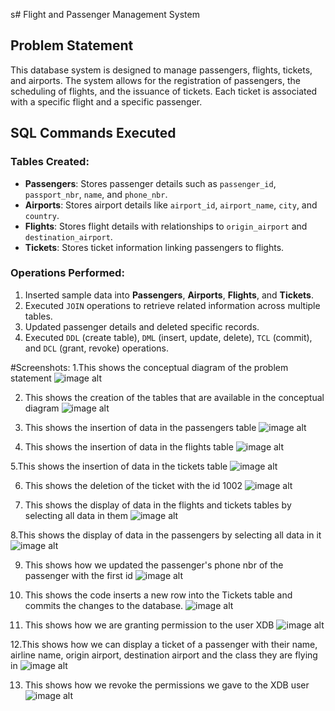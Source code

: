 s# Flight and Passenger Management System

## Problem Statement
This database system is designed to manage passengers, flights, tickets, and airports. The system allows for the registration of passengers, the scheduling of flights, and the issuance of tickets. Each ticket is associated with a specific flight and a specific passenger.

## SQL Commands Executed

### Tables Created:
- **Passengers**: Stores passenger details such as `passenger_id`, `passport_nbr`, `name`, and `phone_nbr`.
- **Airports**: Stores airport details like `airport_id`, `airport_name`, `city`, and `country`.
- **Flights**: Stores flight details with relationships to `origin_airport` and `destination_airport`.
- **Tickets**: Stores ticket information linking passengers to flights.

### Operations Performed:
1. Inserted sample data into **Passengers**, **Airports**, **Flights**, and **Tickets**.
2. Executed `JOIN` operations to retrieve related information across multiple tables.
3. Updated passenger details and deleted specific records.
4. Executed `DDL` (create table), `DML` (insert, update, delete), `TCL` (commit), and `DCL` (grant, revoke) operations.

#Screenshots:
1.This shows the conceptual diagram of the problem statement 
![image alt](https://github.com/Elvis-12/oracle-sql-tests/blob/50f5327ffc902afdbfef067256f499a20471dc9b/conceptual%20diagram.png)

2. This shows the creation of the tables that are available in the conceptual diagram
![image alt](https://github.com/Elvis-12/oracle-sql-tests/blob/501ef54010635aed93bbf3c22d40d137f301adee/PL%20Screenshots/tables%20creation.png)

3. This shows the insertion of data in the passengers table
![image alt](https://github.com/Elvis-12/oracle-sql-tests/blob/main/PL%20Screenshots/inserting%20passengers.png)

4. This shows the insertion of data in the flights table
![image alt](https://github.com/Elvis-12/oracle-sql-tests/blob/main/PL%20Screenshots/inserting%20flights.png)

5.This shows the insertion of data in the tickets table
![image alt](https://github.com/Elvis-12/oracle-sql-tests/blob/main/PL%20Screenshots/inserting%20tickets.png)

6. This shows the deletion of the ticket with the id 1002
![image alt](https://github.com/Elvis-12/oracle-sql-tests/blob/main/PL%20Screenshots/delete.png)

7. This shows the display of data in the flights and tickets tables by selecting all data in them
![image alt](https://github.com/Elvis-12/oracle-sql-tests/blob/main/PL%20Screenshots/select%20flights%20and%20tickets.png)

8.This shows the display of data in the passengers by selecting all data in it
![image alt](https://github.com/Elvis-12/oracle-sql-tests/blob/main/PL%20Screenshots/select%20passengers.png)

9. This shows  how we updated the passenger's phone nbr of the passenger with the first id
![image alt](https://github.com/Elvis-12/oracle-sql-tests/blob/main/PL%20Screenshots/update%20passengers.png)

10. This shows the code inserts a new row into the Tickets table and commits the changes to the database.
![image alt](https://github.com/Elvis-12/oracle-sql-tests/blob/main/PL%20Screenshots/TCL.png)

11. This shows how we are granting permission to the user XDB 
![image alt](https://github.com/Elvis-12/oracle-sql-tests/blob/main/PL%20Screenshots/grant.png)

12.This shows how we can display a ticket of a passenger with their name, airline name, origin airport, destination airport and the class they are flying in
![image alt](https://github.com/Elvis-12/oracle-sql-tests/blob/main/PL%20Screenshots/joins.png)

13. This shows how we revoke the permissions we gave to the XDB user 
![image alt](https://github.com/Elvis-12/oracle-sql-tests/blob/main/PL%20Screenshots/revoke.png)
